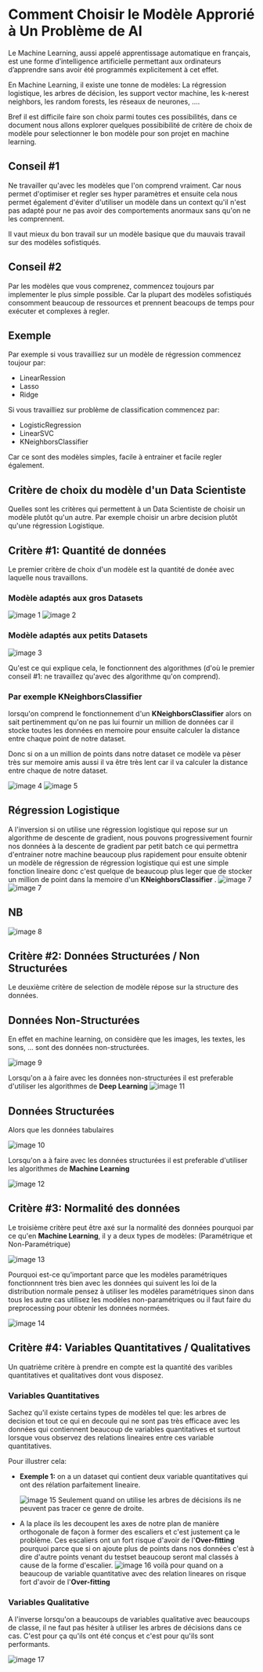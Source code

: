 # Comment Choisir le Modèle Approrié à Un Problème de AI

Le Machine Learning, aussi appelé apprentissage automatique en français, est une forme d’intelligence artificielle permettant aux ordinateurs d’apprendre sans avoir été programmés explicitement à cet effet.

En Machine Learning, il existe une tonne de modèles: La régression logistique, les arbres de décision,
les support vector machine, les k-nerest neighbors, les random forests, les réseaux de neurones, ....

Bref il est difficile faire son choix parmi toutes ces possibilités, dans ce document nous allons explorer quelques possibibilité de critère de choix de modèle pour selectionner le bon modèle pour son projet en machine learning.

## Conseil #1

Ne travailler qu'avec les modèles que l'on comprend vraiment. Car nous permet d'optimiser et regler ses hyper paramètres et ensuite cela nous permet également d'éviter d'utiliser un modèle dans un context qu'il n'est pas adapté pour ne pas avoir des comportements anormaux sans qu'on ne les comprennent.

Il vaut mieux du bon travail sur un modèle basique que du mauvais travail sur des modèles sofistiqués.

## Conseil #2

Par les modèles que vous comprenez, commencez toujours par implementer le plus simple possible. Car la plupart des modèles sofistiqués consomment beaucoup de ressources et prennent beacoups de temps pour exécuter et complexes à regler.

## Exemple

Par exemple si vous travailliez sur un modèle de régression commencez toujour par:
* LinearRession
* Lasso
* Ridge
  
Si vous travailliez sur problème de classification commencez par:
* LogisticRegression
* LinearSVC
* KNeighborsClassifier
  
Car ce sont des modèles simples, facile à entrainer et facile regler également.

## Critère de choix du modèle d'un Data Scientiste
Quelles sont les critères qui permettent à un Data Scientiste de choisir un modèle plutôt qu'un autre.
Par exemple choisir un arbre decision plutôt qu'une régression Logistique.

## Critère #1: Quantité de données

Le premier critère de choix d'un modèle est la quantité de donée avec laquelle nous travaillons.

### Modèle adaptés aux gros Datasets

![image 1](images/1.png)
![image 2](images/2.png)

### Modèle adaptés aux petits Datasets

![image 3](images/3.png)

Qu'est ce qui explique cela, le fonctionnent des algorithmes (d'où le premier conseil #1: ne travaillez qu'avec des algorithme qu'on comprend).

### Par exemple KNeighborsClassifier
lorsqu'on comprend le fonctionnement d'un **KNeighborsClassifier** alors on sait pertinemment qu'on ne pas lui fournir un million de données car il stocke toutes les données en memoire pour ensuite calculer la distance entre chaque point de notre dataset.

Donc si on a un million de points dans notre dataset ce modèle va pèser très sur memoire amis aussi il va être très lent car il va calculer la distance entre chaque de notre dataset.

![image 4](images/4.png)
![image 5](images/5.png)

## Régression Logistique
A l'inversion si on utilise une régression logistique qui repose sur un algorithme de descente de gradient, nous pouvons progressivement fournir nos données à la descente de gradient  par petit batch ce qui permettra d'entrainer notre machine beaucoup plus rapidement pour ensuite obtenir un modèle de régression de régression logistique qui est une simple fonction lineaire donc c'est quelque de beaucoup plus leger que de stocker un million de point dans la memoire d'un **KNeighborsClassifier** .
![image 7](images/6.png)
![image 7](images/7.png)

## NB
![image 8](images/8.png)

## Critère #2: Données Structurées / Non Structurées
Le deuxième critère de selection de modèle répose sur la structure des données.

## Données Non-Structurées

En effet en machine learning, on considère que les images, les textes, les sons, ... sont des données non-structurées.

![image 9](images/9.png)

Lorsqu'on a à faire avec les données non-structurées il est preferable d'utiliser les algorithmes de **Deep Learning** 
![image 11](images/11.png)

## Données Structurées

Alors que les données tabulaires

![image 10](images/10.png)

Lorsqu'on a à faire avec les données structurées il est preferable d'utiliser les algorithmes de **Machine Learning** 

![image 12](images/12.png)

## Critère #3: Normalité des données

Le troisième critère peut être axé sur la normalité des données pourquoi par ce qu'en **Machine Learning**, il y a deux types de modèles: (Paramétrique et Non-Paramétrique)

![image 13](images/13.png)

Pourquoi est-ce qu'important parce que les modèles paramétriques fonctionnnent très bien avec les données qui suivent les loi de la distribution normale pensez à utiliser les modèles paramétriques sinon dans tous les autre cas utilisez les modèles non-paramétriques ou il faut faire du preprocessing pour obtenir les données normées.

![image 14](images/14.png)


## Critère #4: Variables Quantitatives / Qualitatives

Un quatrième critère à prendre en compte est la quantité des varibles quantitatives et qualitatives dont vous disposez.

### Variables Quantitatives
Sachez qu'il existe certains types de modèles tel que: les arbres de decision et tout ce qui en decoule qui ne sont pas très efficace avec les données qui contiennent beaucoup de variables quantitatives et surtout lorsque vous observez des relations lineaires entre ces variable quantitatives.

Pour illustrer cela: 

* **Exemple 1:**
on a un dataset qui contient deux variable quantitatives qui ont des rélation parfaitement lineaire.

    ![image 15](images/15.png)
Seulement quand on utilise les arbres de décisions ils ne peuvent pas tracer ce genre de droite.

* A la place ils les decoupent les axes de notre plan de manière orthogonale de façon à former des escaliers et c'est justement ça le problème. Ces escaliers ont un fort risque d'avoir de l'**Over-fitting** pourquoi parce que si on ajoute plus de points dans nos données c'est à dire d'autre points venant du testset beaucoup seront mal classés à cause de la forme d'escalier.
    ![image 16](images/16.png)
voilà pour quand on a beaucoup de variable quantitative avec des relation lineares on risque fort d'avoir de l'**Over-fitting**

### Variables Qualitative

A l'inverse lorsqu'on a beaucoups de variables qualitative avec beaucoups de classe, il ne faut pas hésiter à utiliser les arbres de décisions dans ce cas. C'est pour ça qu'ils ont été conçus et c'est pour qu'ils sont performants.

![image 17](images/17.png)

